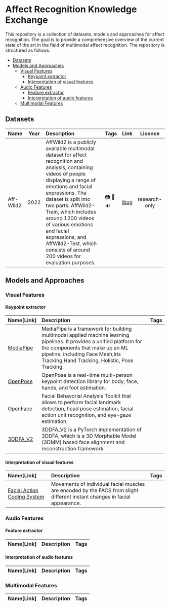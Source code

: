 # Affect Recognition Knowledge Exchange
<!-- write a short introduction -->
This repository is a collection of datasets, models and approaches for affect recognition. The goal is to provide a comprehensive overview of the current state of the art in the field of multimodal affect recognition. The repository is structured as follows:

* [Datasets](#datasets)
* [Models and Approaches](#models-and-approaches)
  * [Visual Features](#visual-features)
    * [Keypoint extractor](#keypoint-extractor)
    * [Interpretation of visual features](#interpretation-of-visual-features)
  * [Audio Features](#audio-features)
    * [Feature extractor](#feature-extractor)
    * [Interpretation of audio features](#interpretation-of-audio-features)
  * [Multimodal Features](#multimodal-features)

## Datasets
<!-- Usage of the table
    Name: name of the dataset
    Year: year of publication
    Description: a short description of the dataset
    Tags: tags of the dataset e.g "audio" : :sound: , "video" : :movie_camera: , "image" : :camera:
    link: link to the dataset
    Licence: In what context is the dataset allowed to be used e.g "research only"

 -->

| Name|Year|Description|Tags|Link|Licence|
|:-|:-:|:-|:-|:-|:-:|
| Aff-Wild2 | 2022 | AffWild2 is a publicly available multimodal dataset for affect recognition and analysis, containing videos of people displaying a range of emotions and facial expressions. The dataset is split into two parts: AffWild2-Train, which includes around 1200 videos of various emotions and facial expressions, and AffWild2-Test, which consists of around 200 videos for evaluation purposes.|:camera: :movie_camera: :sound: |[ibug](https://ibug.doc.ic.ac.uk/resources/aff-wild2/)| research-only |

## Models and Approaches

### Visual Features
<!-- List of models/approaches that focus on visual input only -->
#### Keypoint extractor

|Name[Link]|Description|Tags|
|:-|:-|:-|
|[MediaPipe](https://google.github.io/mediapipe/) |MediaPipe is a framework for building multimodal applied machine learning pipelines. It provides a unified platform for the components that make up an ML pipeline, including Face Mesh,Iris Tracking,Hand Tracking, Holistic, Pose Tracking.||
|[OpenPose](https://github.com/CMU-Perceptual-Computing-Lab/openpose)| OpenPose is a real-time multi-person keypoint detection library for body, face, hands, and foot estimation. ||
|[OpenFace](https://github.com/TadasBaltrusaitis/OpenFace)|Facial Behavorial Analysis Toolkit that allows to perform facial landmark detection, head pose estimation, facial action unit recognition, and eye-gaze estimation. ||
|[3DDFA_V2](https://github.com/cleardusk/3DDFA_V2)|3DDFA_V2 is a PyTorch implementation of 3DDFA, which is a 3D Morphable Model (3DMM) based face alignment and reconstruction framework. ||

#### Interpretation of visual features

|Name[Link]|Description|Tags|
|:-|:-|:-|
|[Facial Action Coding System](https://en.wikipedia.org/wiki/Facial_Action_Coding_System)|Movements of individual facial muscles are encoded by the FACS from slight different instant changes in facial appearance. ||

### Audio Features
<!-- List of models/approaches that focus on audio input only -->
#### Feature extractor

|Name[Link]|Description|Tags|
|:-|:-|:-|

#### Interpretation of audio features

|Name[Link]|Description|Tags|
|:-|:-|:-|

### Multimodal Features
<!-- List of models/approaches that focus on multimodal input -->
|Name[Link]|Description|Tags|
|:-|:-|:-|
